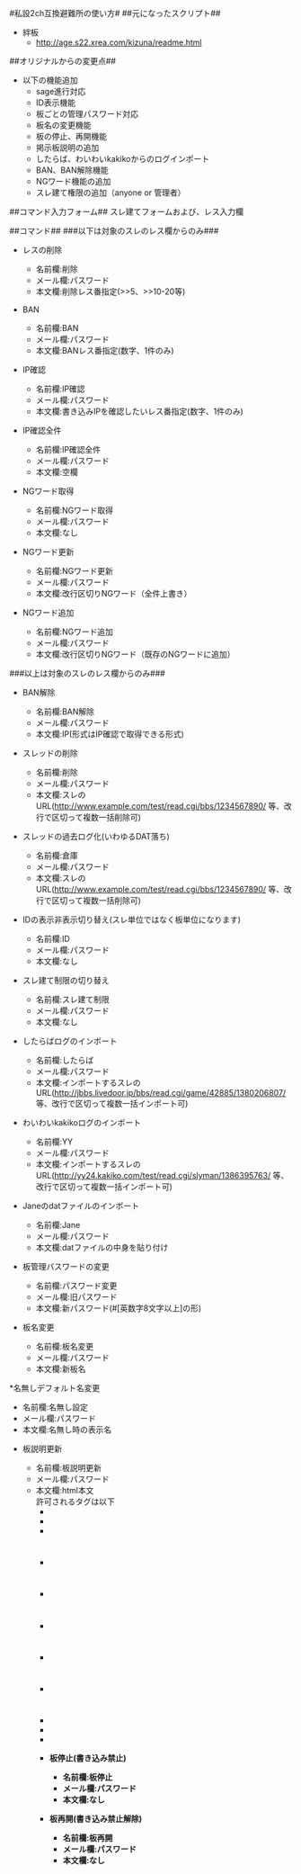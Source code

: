 #私設2ch互換避難所の使い方#
##元になったスクリプト##
* 絆板
   - http://age.s22.xrea.com/kizuna/readme.html


##オリジナルからの変更点##
* 以下の機能追加
  - sage進行対応
  - ID表示機能
  - 板ごとの管理パスワード対応
  - 板名の変更機能
  - 板の停止、再開機能
  - 掲示板説明の追加
  - したらば、わいわいkakikoからのログインポート
  - BAN、BAN解除機能
  - NGワード機能の追加
  - スレ建て権限の追加（anyone or 管理者）

##コマンド入力フォーム##
スレ建てフォームおよび、レス入力欄

##コマンド##
###以下は対象のスレのレス欄からのみ###
* レスの削除  
  - 名前欄:削除
  - メール欄:パスワード
  - 本文欄:削除レス番指定(>>5、>>10-20等)


* BAN
  - 名前欄:BAN
  - メール欄:パスワード
  - 本文欄:BANレス番指定(数字、1件のみ)


* IP確認
  - 名前欄:IP確認
  - メール欄:パスワード
  - 本文欄:書き込みIPを確認したいレス番指定(数字、1件のみ)


* IP確認全件
  - 名前欄:IP確認全件
  - メール欄:パスワード
  - 本文欄:空欄

* NGワード取得  
  - 名前欄:NGワード取得
  - メール欄:パスワード
  - 本文欄:なし


* NGワード更新
  - 名前欄:NGワード更新
  - メール欄:パスワード
  - 本文欄:改行区切りNGワード（全件上書き）


* NGワード追加
  - 名前欄:NGワード追加
  - メール欄:パスワード
  - 本文欄:改行区切りNGワード（既存のNGワードに追加）  

###以上は対象のスレのレス欄からのみ###


* BAN解除
  - 名前欄:BAN解除
  - メール欄:パスワード
  - 本文欄:IP(形式はIP確認で取得できる形式)


* スレッドの削除
  - 名前欄:削除
  - メール欄:パスワード
  - 本文欄:スレのURL(http://www.example.com/test/read.cgi/bbs/1234567890/ 等、改行で区切って複数一括削除可)


* スレッドの過去ログ化(いわゆるDAT落ち)
  - 名前欄:倉庫
  - メール欄:パスワード
  - 本文欄:スレのURL(http://www.example.com/test/read.cgi/bbs/1234567890/ 等、改行で区切って複数一括削除可)


* IDの表示非表示切り替え(スレ単位ではなく板単位になります)
  - 名前欄:ID
  - メール欄:パスワード
  - 本文欄:なし

* スレ建て制限の切り替え
  - 名前欄:スレ建て制限
  - メール欄:パスワード
  - 本文欄:なし

* したらばログのインポート
  - 名前欄:したらば
  - メール欄:パスワード
  - 本文欄:インポートするスレのURL(http://jbbs.livedoor.jp/bbs/read.cgi/game/42885/1380206807/ 等、改行で区切って複数一括インポート可)


* わいわいkakikoログのインポート
  - 名前欄:YY
  - メール欄:パスワード
  - 本文欄:インポートするスレのURL(http://yy24.kakiko.com/test/read.cgi/slyman/1386395763/ 等、改行で区切って複数一括インポート可)


* Janeのdatファイルのインポート
  - 名前欄:Jane
  - メール欄:パスワード
  - 本文欄:datファイルの中身を貼り付け


* 板管理パスワードの変更
  - 名前欄:パスワード変更
  - メール欄:旧パスワード
  - 本文欄:新パスワード(#[英数字8文字以上]の形)


* 板名変更
  - 名前欄:板名変更
  - メール欄:パスワード
  - 本文欄:新板名


*名無しデフォルト名変更
  - 名前欄:名無し設定
  - メール欄:パスワード
  - 本文欄:名無し時の表示名


* 板説明更新
  - 名前欄:板説明更新
  - メール欄:パスワード
  - 本文欄:html本文  
      許可されるタグは以下
     - <div>
     - <span>
     - <b>
     - <h1>
     - <h2>
     - <h3>
     - <h4>
     - <h5>
     - <a>
     - <img>
     - <br>
     - <object>


* 板停止(書き込み禁止)
  - 名前欄:板停止
  - メール欄:パスワード
  - 本文欄:なし


* 板再開(書き込み禁止解除)
  - 名前欄:板再開
  - メール欄:パスワード
  - 本文欄:なし

